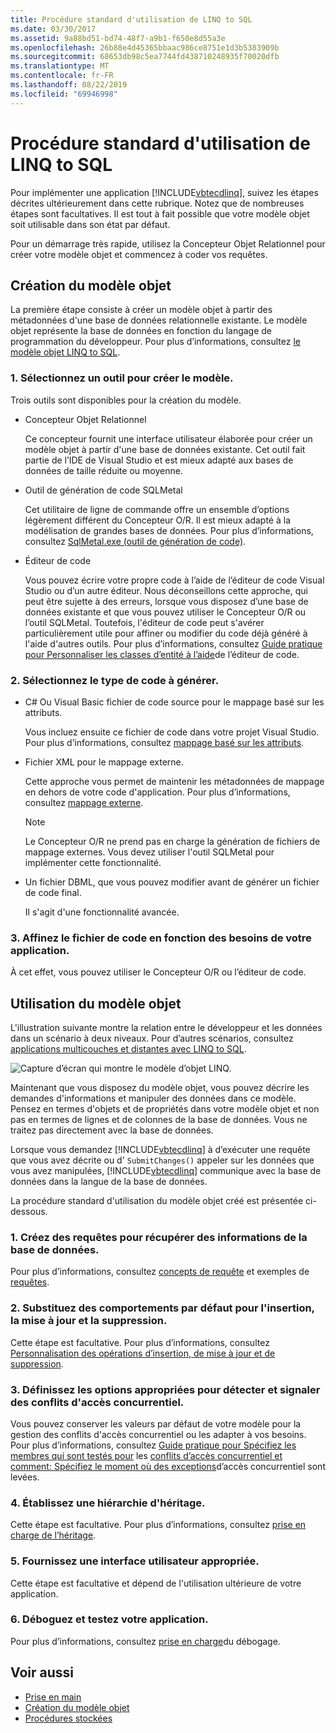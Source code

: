 ```yaml
---
title: Procédure standard d'utilisation de LINQ to SQL
ms.date: 03/30/2017
ms.assetid: 9a88bd51-bd74-48f7-a9b1-f650e8d55a3e
ms.openlocfilehash: 26b88e4d45365bbaac986ce8751e1d3b5383909b
ms.sourcegitcommit: 68653db98c5ea7744fd438710248935f70020dfb
ms.translationtype: MT
ms.contentlocale: fr-FR
ms.lasthandoff: 08/22/2019
ms.locfileid: "69946998"
---
```

# <a name="typical-steps-for-using-linq-to-sql"></a>Procédure standard d'utilisation de LINQ to SQL
Pour implémenter une application [!INCLUDE[vbtecdlinq](../../../../../../includes/vbtecdlinq-md.md)], suivez les étapes décrites ultérieurement dans cette rubrique. Notez que de nombreuses étapes sont facultatives. Il est tout à fait possible que votre modèle objet soit utilisable dans son état par défaut.  
  
 Pour un démarrage très rapide, utilisez la Concepteur Objet Relationnel pour créer votre modèle objet et commencez à coder vos requêtes.  
  
## <a name="creating-the-object-model"></a>Création du modèle objet  
 La première étape consiste à créer un modèle objet à partir des métadonnées d'une base de données relationnelle existante. Le modèle objet représente la base de données en fonction du langage de programmation du développeur. Pour plus d’informations, consultez [le modèle objet LINQ to SQL](../../../../../../docs/framework/data/adonet/sql/linq/the-linq-to-sql-object-model.md).  
  
### <a name="1-select-a-tool-to-create-the-model"></a>1. Sélectionnez un outil pour créer le modèle.  
 Trois outils sont disponibles pour la création du modèle.  
  
- Concepteur Objet Relationnel  
  
     Ce concepteur fournit une interface utilisateur élaborée pour créer un modèle objet à partir d'une base de données existante. Cet outil fait partie de l’IDE de Visual Studio et est mieux adapté aux bases de données de taille réduite ou moyenne.  
  
- Outil de génération de code SQLMetal  
  
     Cet utilitaire de ligne de commande offre un ensemble d’options légèrement différent du Concepteur O/R. Il est mieux adapté à la modélisation de grandes bases de données. Pour plus d’informations, consultez [SqlMetal.exe (outil de génération de code)](../../../../../../docs/framework/tools/sqlmetal-exe-code-generation-tool.md).  
  
- Éditeur de code  
  
     Vous pouvez écrire votre propre code à l’aide de l’éditeur de code Visual Studio ou d’un autre éditeur. Nous déconseillons cette approche, qui peut être sujette à des erreurs, lorsque vous disposez d’une base de données existante et que vous pouvez utiliser le Concepteur O/R ou l’outil SQLMetal. Toutefois, l'éditeur de code peut s'avérer particulièrement utile pour affiner ou modifier du code déjà généré à l'aide d'autres outils. Pour plus d’informations, consultez [Guide pratique pour Personnaliser les classes d’entité à l’aide](../../../../../../docs/framework/data/adonet/sql/linq/how-to-customize-entity-classes-by-using-the-code-editor.md)de l’éditeur de code.  
  
### <a name="2-select-the-kind-of-code-you-want-to-generate"></a>2. Sélectionnez le type de code à générer.  
  
- C# Ou Visual Basic fichier de code source pour le mappage basé sur les attributs.  
  
     Vous incluez ensuite ce fichier de code dans votre projet Visual Studio. Pour plus d’informations, consultez [mappage basé sur les attributs](../../../../../../docs/framework/data/adonet/sql/linq/attribute-based-mapping.md).  
  
- Fichier XML pour le mappage externe.  
  
     Cette approche vous permet de maintenir les métadonnées de mappage en dehors de votre code d'application. Pour plus d’informations, consultez [mappage externe](../../../../../../docs/framework/data/adonet/sql/linq/external-mapping.md).  
  
    > [!NOTE]
    > Le Concepteur O/R ne prend pas en charge la génération de fichiers de mappage externes. Vous devez utiliser l'outil SQLMetal pour implémenter cette fonctionnalité.  
  
- Un fichier DBML, que vous pouvez modifier avant de générer un fichier de code final.  
  
     Il s'agit d'une fonctionnalité avancée.  
  
### <a name="3-refine-the-code-file-to-reflect-the-needs-of-your-application"></a>3. Affinez le fichier de code en fonction des besoins de votre application.  
 À cet effet, vous pouvez utiliser le Concepteur O/R ou l’éditeur de code.  
  
## <a name="using-the-object-model"></a>Utilisation du modèle objet  
 L'illustration suivante montre la relation entre le développeur et les données dans un scénario à deux niveaux. Pour d’autres scénarios, consultez [applications multicouches et distantes avec LINQ to SQL](../../../../../../docs/framework/data/adonet/sql/linq/n-tier-and-remote-applications-with-linq-to-sql.md).  
  
 ![Capture d’écran qui montre le modèle d’objet LINQ.](./media/the-linq-to-sql-object-model/linq-object-model-two-tier.png)  
  
 Maintenant que vous disposez du modèle objet, vous pouvez décrire les demandes d'informations et manipuler des données dans ce modèle. Pensez en termes d'objets et de propriétés dans votre modèle objet et non pas en termes de lignes et de colonnes de la base de données. Vous ne traitez pas directement avec la base de données.  
  
 Lorsque vous demandez [!INCLUDE[vbtecdlinq](../../../../../../includes/vbtecdlinq-md.md)] à d’exécuter une requête que vous avez décrite ou d' `SubmitChanges()` appeler sur les données que vous avez manipulées, [!INCLUDE[vbtecdlinq](../../../../../../includes/vbtecdlinq-md.md)] communique avec la base de données dans la langue de la base de données.  
  
 La procédure standard d'utilisation du modèle objet créé est présentée ci-dessous.  
  
### <a name="1-create-queries-to-retrieve-information-from-the-database"></a>1. Créez des requêtes pour récupérer des informations de la base de données.  
 Pour plus d’informations, consultez [concepts de requête](../../../../../../docs/framework/data/adonet/sql/linq/query-concepts.md) et exemples de [requêtes](../../../../../../docs/framework/data/adonet/sql/linq/query-examples.md).  
  
### <a name="2-override-default-behaviors-for-insert-update-and-delete"></a>2. Substituez des comportements par défaut pour l'insertion, la mise à jour et la suppression.  
 Cette étape est facultative. Pour plus d’informations, consultez [Personnalisation des opérations d’insertion, de mise à jour et de suppression](../../../../../../docs/framework/data/adonet/sql/linq/customizing-insert-update-and-delete-operations.md).  
  
### <a name="3-set-appropriate-options-to-detect-and-report-concurrency-conflicts"></a>3. Définissez les options appropriées pour détecter et signaler des conflits d'accès concurrentiel.  
 Vous pouvez conserver les valeurs par défaut de votre modèle pour la gestion des conflits d'accès concurrentiel ou les adapter à vos besoins. Pour plus d’informations, consultez [Guide pratique pour Spécifiez les membres qui sont testés pour](../../../../../../docs/framework/data/adonet/sql/linq/how-to-specify-which-members-are-tested-for-concurrency-conflicts.md) les [conflits d’accès concurrentiel et comment: Spécifiez le moment où des exceptions](../../../../../../docs/framework/data/adonet/sql/linq/how-to-specify-when-concurrency-exceptions-are-thrown.md)d’accès concurrentiel sont levées.  
  
### <a name="4-establish-an-inheritance-hierarchy"></a>4. Établissez une hiérarchie d'héritage.  
 Cette étape est facultative. Pour plus d’informations, consultez [prise en charge de l’héritage](../../../../../../docs/framework/data/adonet/sql/linq/inheritance-support.md).  
  
### <a name="5-provide-an-appropriate-user-interface"></a>5. Fournissez une interface utilisateur appropriée.  
 Cette étape est facultative et dépend de l'utilisation ultérieure de votre application.  
  
### <a name="6-debug-and-test-your-application"></a>6. Déboguez et testez votre application.  
 Pour plus d’informations, consultez [prise en charge](../../../../../../docs/framework/data/adonet/sql/linq/debugging-support.md)du débogage.  
  
## <a name="see-also"></a>Voir aussi

- [Prise en main](../../../../../../docs/framework/data/adonet/sql/linq/getting-started.md)
- [Création du modèle objet](../../../../../../docs/framework/data/adonet/sql/linq/creating-the-object-model.md)
- [Procédures stockées](../../../../../../docs/framework/data/adonet/sql/linq/stored-procedures.md)
